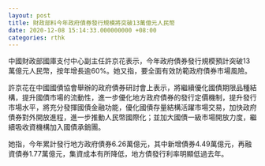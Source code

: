 ```yaml
---
layout: post
title: 財政部料今年政府債券發行規模將突破13萬億元人民幣
date: 2020-12-08 15:14:33.000000000 +08:00
categories: rthk
---
```


中國財政部國庫支付中心副主任許京花表示，今年政府債券發行規模預計突破13萬億元人民幣，按年增長逾60%。她又指，要全面有效防範政府債券市場風險。

許京花在中國國債協會舉辦的政府債券研討會上表示，將繼續優化國債期限品種結構，提升國債市場的流動性，進一步優化地方政府債券的發行定價機制，提升發行市場水平，將充分發揮國債金融功能，優化國債存量結構活躍市場交易，加快政府債券對外開放進程，進一步推動人民幣國際化；並加大國債一級市場開放力度，繼續吸收資機構加入國債承銷團。

她指，今年累計發行地方政府債券6.26萬億元，其中新增債券4.49萬億元，再融資債券1.77萬億元，集資成本有所降低，地方債發行利率明顯低過去年。
